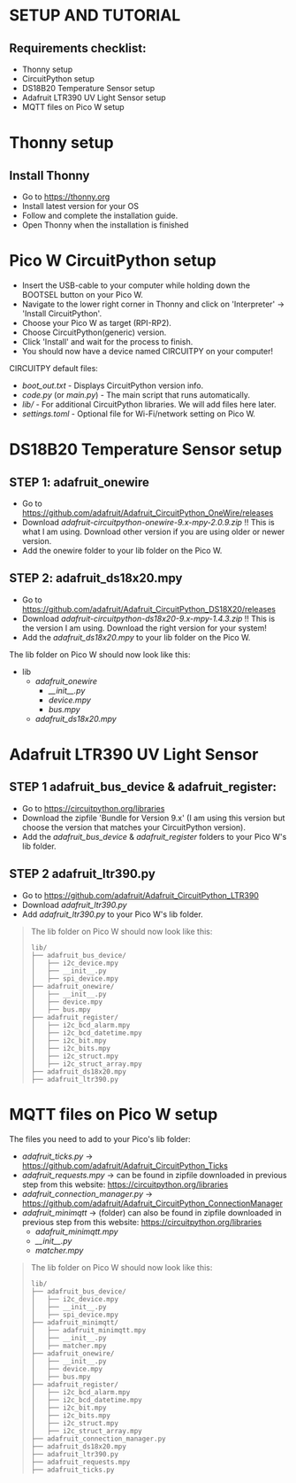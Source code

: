 # SETUP AND TUTORIAL

## Requirements checklist:
* Thonny setup
* CircuitPython setup
* DS18B20 Temperature Sensor setup
* Adafruit LTR390 UV Light Sensor setup
* MQTT files on Pico W setup


# Thonny setup

## Install Thonny
- Go to https://thonny.org
- Install latest version for your OS
- Follow and complete the installation guide.
- Open Thonny when the installation is finished

# Pico W CircuitPython setup
- Insert the USB-cable to your computer while holding down the BOOTSEL button on your Pico W.
- Navigate to the lower right corner in Thonny and click on 'Interpreter' -> 'Install CircuitPython'.
- Choose your Pico W as target (RPI-RP2).
- Choose CircuitPython(generic) version.
- Click 'Install' and wait for the process to finish.
- You should now have a device named CIRCUITPY on your computer!

CIRCUITPY default files:
* *boot_out.txt* - Displays CircuitPython version info.
* *code.py* (or *main.py*) - The main script that runs automatically.
* *lib/* - For additional CircuitPython libraries. We will add files here later.
* *settings.toml* - Optional file for Wi-Fi/network setting on Pico W.

# DS18B20 Temperature Sensor setup

## STEP 1: adafruit_onewire
- Go to https://github.com/adafruit/Adafruit_CircuitPython_OneWire/releases
- Download *adafruit-circuitpython-onewire-9.x-mpy-2.0.9.zip*   !! This is what I am using. Download other version if you are using older or newer version.
-  Add the onewire folder to your lib folder on the Pico W.

## STEP 2: adafruit_ds18x20.mpy
- Go to https://github.com/adafruit/Adafruit_CircuitPython_DS18X20/releases
- Download *adafruit-circuitpython-ds18x20-9.x-mpy-1.4.3.zip*  !! This is the version I am using. Download the right version for your system!
- Add the *adafruit_ds18x20.mpy* to your lib folder on the Pico W.

The lib folder on Pico W should now look like this:

* lib
  * *adafruit_onewire*
    - *\_\_init\_\_.py*
    - *device.mpy*
    - *bus.mpy*
  * *adafruit_ds18x20.mpy*

# Adafruit LTR390 UV Light Sensor

## STEP 1 adafruit_bus_device & adafruit_register:
- Go to https://circuitpython.org/libraries
- Download the zipfile 'Bundle for Version 9.x' (I am using this version but choose the version that matches your CircuitPython version).
- Add the *adafruit_bus_device* & *adafruit_register* folders to your Pico W's lib folder. 

## STEP 2 adafruit_ltr390.py
- Go to https://github.com/adafruit/Adafruit_CircuitPython_LTR390
- Download *adafruit_ltr390.py*
- Add *adafruit_ltr390.py* to your Pico W's lib folder.

> The lib folder on Pico W should now look like this:
> ```
> lib/
> ├── adafruit_bus_device/
> │   ├── i2c_device.mpy
> │   ├── __init__.py
> │   ├── spi_device.mpy
> ├── adafruit_onewire/
> │   ├── __init__.py
> │   ├── device.mpy
> │   ├── bus.mpy
> ├── adafruit_register/
> │   ├── i2c_bcd_alarm.mpy
> │   ├── i2c_bcd_datetime.mpy
> │   ├── i2c_bit.mpy
> │   ├── i2c_bits.mpy
> │   ├── i2c_struct.mpy
> │   ├── i2c_struct_array.mpy
> ├── adafruit_ds18x20.mpy
> ├── adafruit_ltr390.py
> ```

# MQTT files on Pico W setup
The files you need to add to your Pico's lib folder:
* *adafruit_ticks.py* -> https://github.com/adafruit/Adafruit_CircuitPython_Ticks
* *adafruit_requests.mpy* -> can be found in zipfile downloaded in previous step from this website: https://circuitpython.org/libraries
* *adafruit_connection_manager.py* -> https://github.com/adafruit/Adafruit_CircuitPython_ConnectionManager
* *adafruit_minimqtt* -> (folder) can also be found in zipfile downloaded in previous step from this website: https://circuitpython.org/libraries
  - *adafruit_minimqtt.mpy*
  - *\_\_init\_\_.py*
  - *matcher.mpy*

> The lib folder on Pico W should now look like this:
> ```
> lib/
> ├── adafruit_bus_device/
> │   ├── i2c_device.mpy
> │   ├── __init__.py
> │   ├── spi_device.mpy
> ├── adafruit_minimqtt/
> │   ├── adafruit_minimqtt.mpy
> │   ├── __init__.py
> │   ├── matcher.mpy
> ├── adafruit_onewire/
> │   ├── __init__.py
> │   ├── device.mpy
> │   ├── bus.mpy
> ├── adafruit_register/
> │   ├── i2c_bcd_alarm.mpy
> │   ├── i2c_bcd_datetime.mpy
> │   ├── i2c_bit.mpy
> │   ├── i2c_bits.mpy
> │   ├── i2c_struct.mpy
> │   ├── i2c_struct_array.mpy
> ├── adafruit_connection_manager.py
> ├── adafruit_ds18x20.mpy
> ├── adafruit_ltr390.py
> ├── adafruit_requests.mpy
> ├── adafruit_ticks.py
> ```
